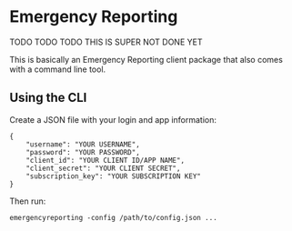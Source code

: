# Emergency Reporting
TODO TODO TODO THIS IS SUPER NOT DONE YET

This is basically an Emergency Reporting client package that also comes with a command line tool.

## Using the CLI
Create a JSON file with your login and app information:

```
{
	"username": "YOUR USERNAME",
	"password": "YOUR PASSWORD",
	"client_id": "YOUR CLIENT ID/APP NAME",
	"client_secret": "YOUR CLIENT SECRET",
	"subscription_key": "YOUR SUBSCRIPTION KEY"
}
```

Then run:

```
emergencyreporting -config /path/to/config.json ...
```
